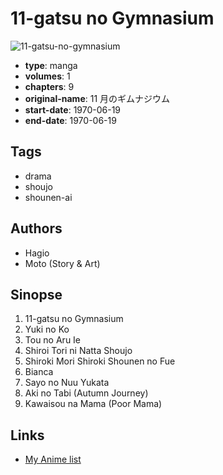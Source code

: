 # 11-gatsu no Gymnasium

![11-gatsu-no-gymnasium](https://cdn.myanimelist.net/images/manga/1/166766.jpg)

-   **type**: manga
-   **volumes**: 1
-   **chapters**: 9
-   **original-name**: 11 月のギムナジウム
-   **start-date**: 1970-06-19
-   **end-date**: 1970-06-19

## Tags

-   drama
-   shoujo
-   shounen-ai

## Authors

-   Hagio
-   Moto (Story & Art)

## Sinopse

1. 11-gatsu no Gymnasium
2. Yuki no Ko
3. Tou no Aru Ie
4. Shiroi Tori ni Natta Shoujo
5. Shiroki Mori Shiroki Shounen no Fue
6. Bianca
7. Sayo no Nuu Yukata
8. Aki no Tabi (Autumn Journey)
9. Kawaisou na Mama (Poor Mama)

## Links

-   [My Anime list](https://myanimelist.net/manga/9231/11-gatsu_no_Gymnasium)
